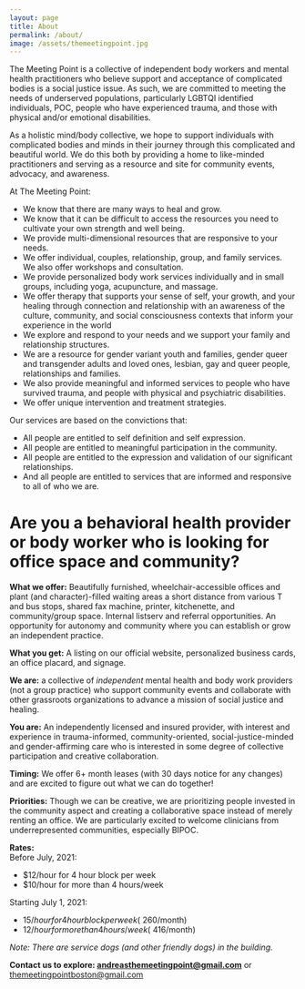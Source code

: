 ```yaml
---
layout: page
title: About
permalink: /about/
image: /assets/themeetingpoint.jpg
---
```


The Meeting Point is a collective of independent body workers and mental health practitioners who believe support and acceptance of complicated bodies is a social justice issue. As such, we are committed to meeting the needs of underserved populations, particularly LGBTQI identified individuals, POC, people who have experienced trauma, and those with physical and/or emotional disabilities.

As a holistic mind/body collective, we hope to support individuals with complicated bodies and minds in their journey through this complicated and beautiful world. We do this both by providing a home to like-minded practitioners and serving as a resource and site for community events, advocacy, and awareness.

At The Meeting Point:
* We know that there are many ways to heal and grow.
* We know that it can be difficult to access the resources you need to cultivate your own strength and well being.
* We provide multi-dimensional resources that are responsive to your needs.
* We offer individual, couples, relationship, group, and family services. We also offer workshops and consultation.
* We provide personalized body work services individually and in small groups, including yoga, acupuncture, and massage.
* We offer therapy that supports your sense of self, your growth, and your healing through connection and relationship with an awareness of the culture, community, and social consciousness contexts that inform your experience in the world
* We explore and respond to your needs and we support your family and relationship structures.
* We are a resource for gender variant youth and families, gender queer and transgender adults and loved ones, lesbian, gay and queer people, relationships and families.
* We also provide meaningful and informed services to people who have survived trauma, and people with physical and psychiatric disabilities.
* We offer unique intervention and treatment strategies.

Our services are based on the convictions that:

* All people are entitled to self definition and self expression.
* All people are entitled to meaningful participation in the community.
* All people are entitled to the expression and validation of our significant relationships.
* And all people are entitled to services that are informed and responsive to all of who we are.

# Are you a behavioral health provider or body worker who is looking for office space and community?

<b>What we offer:</b>  Beautifully furnished, wheelchair-accessible offices and plant (and character)-filled waiting areas a short distance from various T and bus stops, shared fax machine, printer, kitchenette, and community/group space. Internal listserv and referral opportunities. An opportunity for autonomy and community where you can establish or grow an independent practice.


<b>What you get:</b> A listing on our official website, personalized business cards, an office placard, and signage. 


<b>We are:</b> a collective of <i>independent</i> mental health and body work providers (not a group practice) who support community events and collaborate with other grassroots organizations to advance a mission of social justice and healing.


<b>You are:</b> An independently licensed and insured provider, with interest and experience in trauma-informed, community-oriented, social-justice-minded and gender-affirming care who is interested in some degree of collective participation and creative collaboration. 


<b>Timing:</b> We offer 6+ month leases (with 30 days notice for any changes) and are excited to figure out what we can do together!


<b>Priorities:</b> Though we can be creative, we are prioritizing people invested in the community aspect and creating a collaborative space instead of merely renting an office. We are particularly excited to welcome clinicians from underrepresented communities, especially BIPOC.


<b>Rates:</b>    
Before July, 2021:
* $12/hour for 4 hour block per week
* $10/hour for more than 4 hours/week

Starting July 1, 2021:
* $15/hour for 4 hour block per week (~$260/month)
* $12/hour for more than 4 hours/week (~$416/month)

<i>Note: There are service dogs (and other friendly dogs) in the building.</i>


<b>Contact us to explore: andreasthemeetingpoint@gmail.com</b> or themeetingpointboston@gmail.com</b> 

